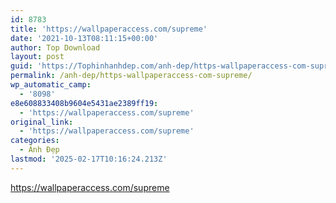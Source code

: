 ```yaml
---
id: 8783
title: 'https://wallpaperaccess.com/supreme'
date: '2021-10-13T08:11:15+00:00'
author: Top Download
layout: post
guid: 'https://Tophinhanhdep.com/anh-dep/https-wallpaperaccess-com-supreme/'
permalink: /anh-dep/https-wallpaperaccess-com-supreme/
wp_automatic_camp:
  - '8098'
e8e608833408b9604e5431ae2389ff19:
  - 'https://wallpaperaccess.com/supreme'
original_link:
  - 'https://wallpaperaccess.com/supreme'
categories:
  - Ảnh Đẹp
lastmod: '2025-02-17T10:16:24.213Z'
---
```

https://wallpaperaccess.com/supreme
